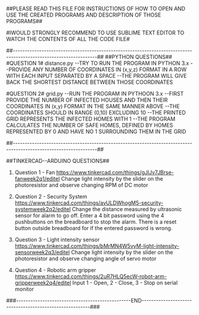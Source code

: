 ##PLEASE READ THIS FILE FOR INSTRUCTIONS OF HOW TO OPEN AND USE THE CREATED PROGRAMS AND DESCRIPTION OF THOSE PROGRAMS##

#IWOULD STRONGLY RECOMMEND TO USE SUBLIME TEXT EDITOR TO WATCH THE CONTENTS OF ALL THE CODE FILE#

##-----------------------------------------------------------------------------------------------------------------##
##PYTHON QUESTIONS##
#QUESTION 1# distance.py
--TRY TO RUN THE PROGRAM IN PYTHON 3.x
--PROVIDE ANY NUMBER OF COORDINATES IN (x,y,z) FORMAT IN A ROW WITH EACH INPUT SEPARATED BY A SPACE
--THE PROGRAM WILL GIVE BACK THE SHORTEST DISTANCE BETWEEN THOSE COORDINATES

#QUESTION 2# grid.py
--RUN THE PROGRAM IN PYTHOON 3.x
--FIRST PROVIDE THE NUMBER OF INFECTED HOUSES AND THEN THEIR COORDINATES IN (x,y) FORMAT IN THE SAME MANNER ABOVE
--THE COORDINATES SHOULD IN RANGE (0,10) EXCLUDING 10
--THE PRINTED GRID REPRESENTS THE INFECTED HOMES WITH 1
--THE PROGRAM CALCULATES THE NUMBER OF SAFE HOMES, DEFINED BY HOMES REPRESENTED BY 0 AND HAVE NO 1 SURROUNDING THEM IN THE GRID


##-----------------------------------------------------------------------------------------------------------------##

##TINKERCAD--ARDUINO QUESTIONS##

1)  Question 1 - Fan
    https://www.tinkercad.com/things/gJlJv7JBrse-fanweek2q1/editel
    Change light intensity by the slider on the photoresistor and observe changing RPM of DC motor

2)  Question 2 - Security System
    https://www.tinkercad.com/things/avULDWhogM5-security-systemweek2q2/editel
    Change the distance measured by ultrasonic sensor for alarm to go off.
    Enter a 4 bit password using the 4 pushbuttons on the breadboard to stop the alarm.
    There is a reset button outside breadboard for if the entered password is wrong.

3)  Question 3 - Light intensity sensor
    https://www.tinkercad.com/things/bMrMN4W5vyM-light-intensity-sensorweek2q3/editel
    Change light intensity by the slider on the photoresistor and observe changing angle of servo motor

4)  Question 4 - Robotic arm gripper
    https://www.tinkercad.com/things/2uR7HLQ5ecW-robot-arm-gripperweek2q4/editel
    Input 1 - Open, 2 - Close, 3 - Stop on serial monitor


###------------------------------------------------END--------------------------------------------------------###
